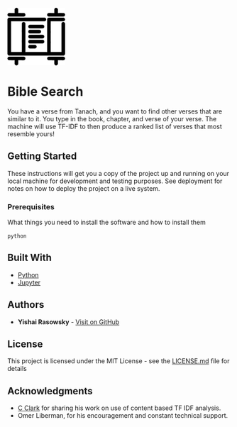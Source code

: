 ![Torah Scroll](torah.png "Torah Scroll")

# Bible Search

You have a verse from Tanach, and you want to find other verses that are similar to it. You type in the book, chapter, and verse of your verse. The machine will use TF-IDF to then produce a ranked list of verses that most resemble yours!

## Getting Started

These instructions will get you a copy of the project up and running on your local machine for development and testing purposes. See deployment for notes on how to deploy the project on a live system.

### Prerequisites

What things you need to install the software and how to install them

```
python
```

## Built With

* [Python](https://www.python.org/)
* [Jupyter](https://jupyter.org/)

## Authors

* **Yishai Rasowsky** - [Visit on GitHub](https://github.com/yishairasowsky)

## License

This project is licensed under the MIT License - see the [LICENSE.md](LICENSE.md) file for details

## Acknowledgments

* [C Clark](https://www.kaggle.com/cclark/simple-content-based-recommendation-engine) for sharing his work on use of content based TF IDF analysis.
* Omer Liberman, for his encouragement and constant technical support. 
